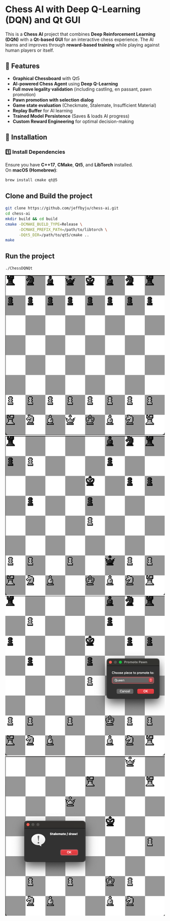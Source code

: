 # Chess AI with Deep Q-Learning (DQN) and Qt GUI  

This is a **Chess AI** project that combines **Deep Reinforcement Learning (DQN)** with a **Qt-based GUI** for an interactive chess experience. The AI learns and improves through **reward-based training** while playing against human players or itself.  

## 📌 Features  
- **Graphical Chessboard** with Qt5  
- **AI-powered Chess Agent** using **Deep Q-Learning**  
- **Full move legality validation** (including castling, en passant, pawn promotion)  
- **Pawn promotion with selection dialog**  
- **Game state evaluation** (Checkmate, Stalemate, Insufficient Material)  
- **Replay Buffer** for AI learning  
- **Trained Model Persistence** (Saves & loads AI progress)  
- **Custom Reward Engineering** for optimal decision-making  

## 🚀 Installation  

### **1️⃣ Install Dependencies**  
Ensure you have **C++17**, **CMake**, **Qt5**, and **LibTorch** installed.  
On **macOS (Homebrew)**:  
```sh
brew install cmake qt@5
```

## Clone and Build the project
```sh
git clone https://github.com/jeffbyju/chess-ai.git
cd chess-ai
mkdir build && cd build
cmake -DCMAKE_BUILD_TYPE=Release \
      -DCMAKE_PREFIX_PATH=/path/to/libtorch \
      -DQt5_DIR=/path/to/qt5/cmake ..
make
```
## Run the project

```sh
./ChessDQNQt
```

![Game start](docs/game_start.png)
![AI checkmate attemp](docs/ai_checkmate_attempt.png)
![Pawn promotion](docs/promotion.png)
![Stalemate](docs/stalemate.png)